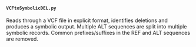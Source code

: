 #### `VCFtoSymbolicDEL.py`

Reads through a VCF file in explicit format, identifies deletions and produces a symbolic output. 
Multiple ALT sequences are split into multiple symbolic records. 
Common prefixes/suffixes in the REF and ALT sequences are removed.
